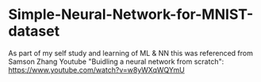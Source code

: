 # Simple-Neural-Network-for-MNIST-dataset

As part of my self study and learning of ML & NN this was
referenced from Samson Zhang Youtube "Buidling a neural network from scratch": https://www.youtube.com/watch?v=w8yWXqWQYmU

